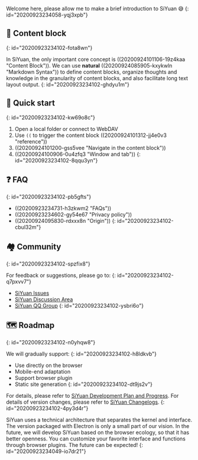Welcome here, please allow me to make a brief introduction to SiYuan 😅
{: id="20200923234058-yqj3xpb"}

## 🧱 Content block
{: id="20200923234102-fota8wn"}

In SiYuan, the only important core concept is ((20200924101106-19z4kaa "Content Block")). We can use **natural** ((20200924085905-kxykwln "Markdown Syntax")) to define content blocks, organize thoughts and knowledge in the granularity of content blocks, and also facilitate long text layout output.
{: id="20200923234102-ghdyu1m"}

## 🔮 Quick start
{: id="20200923234102-kw69o8c"}

1. Open a local folder or connect to WebDAV
2. Use `((` to trigger the content block ((20200924101312-jj4e0v3 "reference"))
3. ((20200924101200-gss5vee "Navigate in the content block"))
4. ((20200924100906-0u4zfq3 "Window and tab"))
{: id="20200923234102-8qqu3yn"}

## ❓ FAQ
{: id="20200923234102-pb5gfts"}

* ((20200923234731-h3zkwm2 "FAQs"))
* ((20200923234602-gy54e67 "Privacy policy"))
* ((20200924095830-rdxxx8n "Origin"))
{: id="20200923234102-cbul32m"}

## 🏘️ Community
{: id="20200923234102-spzfix8"}

For feedback or suggestions, please go to:
{: id="20200923234102-q7pxvv7"}

* [SiYuan Issues](https://github.com/siyuan-note/siyuan/issues)
* [SiYuan Discussion Area](https://ld246.com/tag/siyuan)
* [SiYuan QQ Group](https://jq.qq.com/?_wv=1027&k=brIyNm7y)
{: id="20200923234102-ysbri6o"}

## 🗺️ Roadmap
{: id="20200923234102-n0yhqw8"}

We will gradually support:
{: id="20200923234102-h8ldkvb"}

* Use directly on the browser
* Mobile-end adaptation
* Support browser plugin
* Static site generation
{: id="20200923234102-dt9js2v"}

For details, please refer to [SiYuan Development Plan and Progress](https://github.com/siyuan-note/siyuan/projects/1). For details of version changes, please refer to [SiYuan Changelogs](https://github.com/siyuan-note/siyuan/blob/master/CHANGE_LOGS.md).
{: id="20200923234102-4py3d4r"}

SiYuan uses a technical architecture that separates the kernel and interface. The version packaged with Electron is only a small part of our vision. In the future, we will develop SiYuan based on the browser ecology, so that it has better openness. You can customize your favorite interface and functions through browser plugins. The future can be expected!
{: id="20200923234049-io7dr21"}
